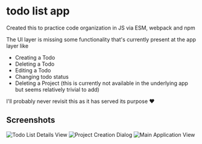 # todo list app

Created this to practice code organization in JS via ESM, webpack and npm

The UI layer is missing some functionality that's currently present at the app layer like
- Creating a Todo
- Deleting a Todo
- Editing a Todo
- Changing todo status
- Deleting a Project (this is currently not available in the underlying app but seems relatively trivial to add)

I'll probably never revisit this as it has served its purpose ❤️

## Screenshots

![Todo List Details View](images/todolistdetails.png)
![Project Creation Dialog](images/createproject.png)
![Main Application View](images/mainpage.png)